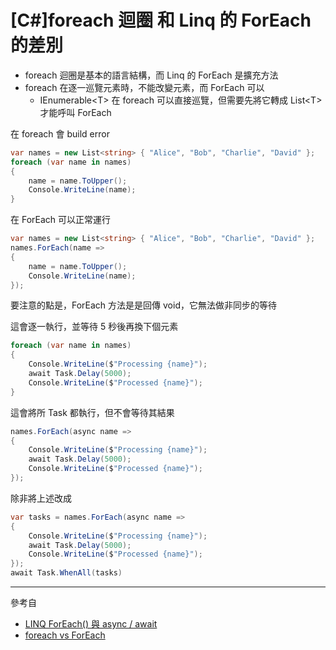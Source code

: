 # [C#]foreach 迴圈 和 Linq 的 ForEach 的差別

- foreach 迴圈是基本的語言結構，而 Linq 的 ForEach 是擴充方法
- foreach 在逐一巡覽元素時，不能改變元素，而 ForEach 可以
  - IEnumerable\<T> 在 foreach 可以直接巡覽，但需要先將它轉成 List\<T> 才能呼叫 ForEach

在 foreach 會 build error
```csharp
var names = new List<string> { "Alice", "Bob", "Charlie", "David" };
foreach (var name in names)
{
    name = name.ToUpper();
    Console.WriteLine(name);
}
```

在 ForEach 可以正常運行
```csharp
var names = new List<string> { "Alice", "Bob", "Charlie", "David" };
names.ForEach(name =>
{
    name = name.ToUpper();
    Console.WriteLine(name);
});
```

要注意的點是，ForEach 方法是是回傳 void，它無法做非同步的等待  

這會逐一執行，並等待 5 秒後再換下個元素
```csharp
foreach (var name in names)
{
    Console.WriteLine($"Processing {name}");
    await Task.Delay(5000);
    Console.WriteLine($"Processed {name}");
}
```

這會將所 Task 都執行，但不會等待其結果
```csharp
names.ForEach(async name =>
{
    Console.WriteLine($"Processing {name}");
    await Task.Delay(5000);
    Console.WriteLine($"Processed {name}");
});
```

除非將上述改成
```csharp
var tasks = names.ForEach(async name =>
{
    Console.WriteLine($"Processing {name}");
    await Task.Delay(5000);
    Console.WriteLine($"Processed {name}");
});
await Task.WhenAll(tasks)
```

---
參考自
- [LINQ ForEach() 與 async / await](https://blog.darkthread.net/blog/linq-foreach-n-async/?fbclid=IwAR2YXxHg-Wk5Lcr-XRHiPUKMg1nYmZwwLxepO-3OhOb7gkbBQlOcpIag-e8)
- [foreach vs ForEach](https://ericlippert.com/2009/05/18/foreach-vs-foreach/)